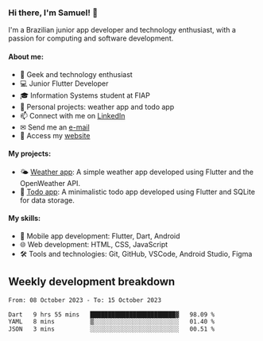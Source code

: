 ### Hi there, I'm Samuel! 👋

I'm a Brazilian junior app developer and technology enthusiast, with a passion for computing and software development.

#### About me:

- 🌟 Geek and technology enthusiast
- 💻 Junior Flutter Developer
- 🎓 Information Systems student at FIAP
- 🔭 Personal projects: weather app and todo app
- 📫 Connect with me on [LinkedIn](https://www.linkedin.com/in/samuel-s-marques/)
- ✉ Send me an [e-mail](mailto:samuel.s.marques@protonmail.com)
- 🔗 Access my [website](https://samuel-marques.me/)

#### My projects:

- 🌤️ [Weather app](https://github.com/samuel-s-marques/weather-app): A simple weather app developed using Flutter and the OpenWeather API.
- 📝 [Todo app](https://github.com/samuel-s-marques/todo-app): A minimalistic todo app developed using Flutter and SQLite for data storage.

#### My skills:

- 📱 Mobile app development: Flutter, Dart, Android
- 🌐 Web development: HTML, CSS, JavaScript
- 🛠️ Tools and technologies: Git, GitHub, VSCode, Android Studio, Figma

## Weekly development breakdown
<!--START_SECTION:waka-->

```txt
From: 08 October 2023 - To: 15 October 2023

Dart   9 hrs 55 mins   ████████████████████████▓   98.09 %
YAML   8 mins          ▒░░░░░░░░░░░░░░░░░░░░░░░░   01.40 %
JSON   3 mins          ░░░░░░░░░░░░░░░░░░░░░░░░░   00.51 %
```

<!--END_SECTION:waka-->
